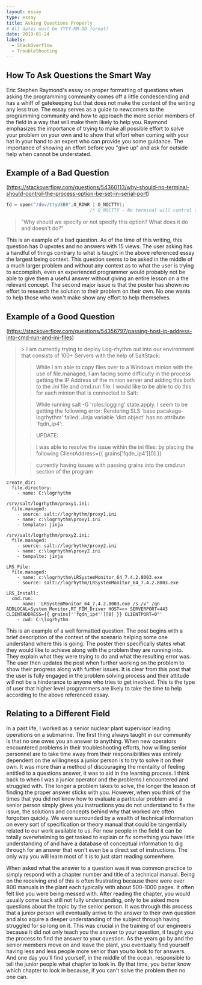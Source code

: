 ```yaml
---
layout: essay
type: essay
title: Asking Questions Properly
# All dates must be YYYY-MM-DD format!
date: 2019-01-24
labels:
  - StackOverflow
  - TroubleShooting
---
```


## How To Ask Questions the Smart Way
Eric Stephen Raymond's essay on proper formatting of questions when asking the programming community comes off a little condescending and has a whiff of gatekeeping but that does not make the content of the writing any less true. The essay serves as a guide to newcomers to the programming community and how to approach the more senior members of the field in a way that will make them likely to help you. Raymond emphasizes the importance of trying to make all possible effort to solve your problem on your own and to show that effort when coming with your hat in your hand to an expert who can provide you some guidance. The importance of showing an effort before you "give up" and ask for outside help when cannot be understated. 

## Example of a Bad Question

(https://stackoverflow.com/questions/54360113/why-should-no-terminal-should-control-the-process-option-be-set-in-serial-port)

```C
fd = open("/dev/ttyUSB0",O_RDWR | O_NOCTTY);    
                               /* O_NOCTTY - No terminal will control the process   */
```
> "Why should we specify or not specify this option? What does it do and doesn't do?"

This is an example of a bad question. As of the time of this writing, this question has 0 upvotes and no answers with 15 views. The user asking has a handful of things contrary to what is taught in the above referenced essay the largest being context. This question seems to be asked in the middle of a much larger problem and without any context as to what the user is trying to accomplish, even an experienced programmer would probably not be able to give them a useful answer without giving an entire lesson on a the relevant concept. The second major issue is that the poster has shown no effort to research the solution to their problem on their own. No one wants to help those who won't make show any effort to help themselves. 

## Example of a Good Question

(https://stackoverflow.com/questions/54356797/passing-host-ip-address-into-cmd-run-and-ini-files)

<blockquote>
> I am currently trying to deploy Log-rhythm out into our environment that consists of 100+ Servers with the help of SaltStack:

> While I am able to copy files over to a Windows minion with the use of file.managed, I am facing some difficulty in the process getting the IP Address of the minion server and adding this both to the .ini file and cmd.run file. I would like to be able to do this for each minion that is connected to Salt:

> While running salt -G 'roles:logging' state.apply. I seem to be getting the following error: Rendering SLS 'base:pacakage-logrhythm' failed: Jinja variable 'dict object' has no attribute 'fqdn_ip4':

> UPDATE:

> I was able to resolve the issue within the ini files: by placing the following ClientAddress={{ grains['fqdn_ip4'][0] }}

> currently having issues with passing grains into the cmd.run section of the program
</blockquote>

```
create_dir:
  file.directory:
    - name: C:\logrhythm

/srv/salt/logrhythm/proxy1.ini:
  file.managed:
    - source: salt://logrhythm/proxy1.ini
    - name: c:\logrhythm\proxy1.ini
    - template: jinja

/srv/salt/logrhythm/proxy2.ini:
  file.managed:
    - source: salt://logrhythm/proxy2.ini
    - name: c:\logrhythm\proxy2.ini
    - tempalte: jinja

LRS_File:
  file.managed:
    - name: c:\logrhythm\LRSystemMonitor_64_7.4.2.8003.exe
    - source: salt://logrhythm/LRSystemMonitor_64_7.4.2.8003.exe

LRS_Install:
  cmd.run:
    - name: 'LRSystemMonitor_64_7.4.2.8003.exe /s /v" /qn ADDLOCAL=System_Monitor,RT_FIM_Driver HOST=<> SERVERPORT=443 CLIENTADDRESS={{ grains[''fqdn_ip4''][0] }} CLIENTPORT=0"'
    - cwd: C:\logrhythm
```

This is an example of a well formatted question. The post begins with a brief description of the context of the scenario helping some one understand where this is going. The poster then specifically states what they would like to achieve along with the problem they are running into. They explain what they were trying to do and what the resulting error was. The user then updates the post when further working on the problem to show their progress along with further issues. It is clear from this post that the user is fully engaged in the problem solving process and their attitude will not be a hinderance to anyone who tries to get involved. This is the type of user that higher level programmers are likely to take the time to help according to the above referenced essay.

## Relating to a Different Field
In a past life, I worked as a senior nuclear plant supervisor leading operations on a submarine. The first thing always taught in our community is that no one owes you an answer to anything. When new operators encountered problems in their troubleshooting efforts, how willing senior personnel are to take time away from their responsibilities was entirely dependent on the willingness a junior person is to try to solve it on their own. It was more than a method of discouraging the mentality of feeling entitled to a questions answer, it was to aid in the learning process. I think back to when I was a junior operator and the problems I encountered and struggled with. The longer a problem takes to solve, the longer the lesson of finding the proper answer sticks with you. However, when you think of the times that you did not know how to evaluate a particular problem and a senior person simply gives you instructions you do not understand to fix the issue, the solutions and concepts behind why that worked are often forgotten quickly. We were surrounded by a wealth of technical information on every sort of specification or theory manual that could be tangentially related to our work available to us. For new people in the field it can be totally overwhelming to get tasked to explain or fix something you have little understanding of and have a database of conceptual information to dig through for an answer that won't even be a direct set of instructions. The only way you will learn most of it is to just start reading somewhere. 

When asked what the answer to a question was it was common practice to simply respond with a chapter number and title of a technical manual. Being on the receiving end of this is often frustrating because there were over 800 manuals in the plant each typically with about 500-1000 pages. It often felt like you were being messed with. After reading the chapter, you would usually come back still not fully understanding, only to be asked more questions about the topic by the senior person. It was through this process that a junior person will eventually arrive to the answer to their own question and also aquire a deeper understanding of the subject through having struggled for so long on it. This was crucial in the training of our engineers because it did not only teach you the answer to your question, it taught you the process to find the answer to your question. As the years go by and the senior members move on and leave the plant, you eventually find yourself having less and less people more senior than you to look to for answers. And one day you'll find yourself, in the middle of the ocean, responsible to tell the junior people what chapter to look in. By that time, you better know which chapter to look in because, if you can't solve the problem then no one can.

